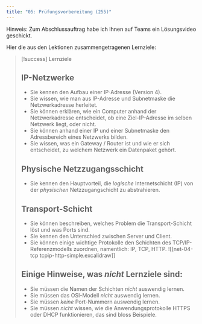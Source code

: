 ```yaml
---
title: "05: Prüfungsvorbereitung (255)"
---
```

Hinweis: Zum Abschlussauftrag habe ich Ihnen auf Teams ein Lösungsvideo geschickt.

Hier die aus den Lektionen zusammengetragenen Lernziele:

> [!success] Lernziele
> 
> ## IP-Netzwerke
> - Sie kennen den Aufbau einer IP-Adresse (Version 4).
> - Sie wissen, wie man aus IP-Adresse und Subnetmaske die Netzwerkadresse herleitet.
> - Sie können erklären, wie ein Computer anhand der Netzwerkadresse entscheidet, ob eine Ziel-IP-Adresse im selben Netzwerk liegt, oder nicht.
> - Sie können anhand einer IP und einer Subnetmaske den Adressbereich eines Netzwerks bilden.
> - Sie wissen, was ein Gateway / Router ist und wie er sich entscheidet, zu welchem Netzwerk ein Datenpaket gehört.
> 
> ## Physische Netzzugangsschicht
> - Sie kennen den Hauptvorteil, die *logische* Internetschicht (IP) von der *physischen* Netzzugangschicht zu abstrahieren.
> 
> ## Transport-Schicht
> - Sie können beschreiben, welches Problem die Transport-Schicht löst und was Ports sind.
> - Sie kennen den Unterschied zwischen Server und Client.
> - Sie können einige wichtige Protokolle den Schichten des TCP/IP-Referenzmodells zuordnen, namentlich: IP, TCP, HTTP.
>	![[net-04-tcp tcpip-http-simple.excalidraw]]
> ## Einige Hinweise, was *nicht* Lernziele sind:
> - Sie müssen die Namen der Schichten *nicht* auswendig lernen.
> - Sie müssen das OSI-Modell _nicht_ auswendig lernen.
> - Sie müssen *keine* Port-Nummern auswendig lernen.
> - Sie müssen *nicht* wissen, wie die Anwendungsprotokolle HTTPS oder DHCP funktionieren, das sind bloss Beispiele.

